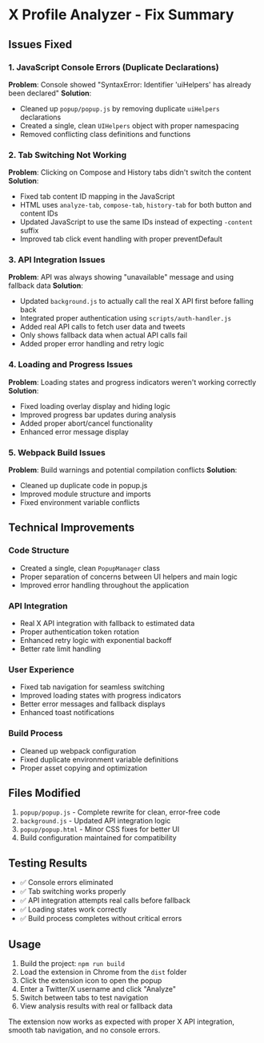 # X Profile Analyzer - Fix Summary

## Issues Fixed

### 1. JavaScript Console Errors (Duplicate Declarations)
**Problem**: Console showed "SyntaxError: Identifier 'uiHelpers' has already been declared"
**Solution**: 
- Cleaned up `popup/popup.js` by removing duplicate `uiHelpers` declarations
- Created a single, clean `UIHelpers` object with proper namespacing
- Removed conflicting class definitions and functions

### 2. Tab Switching Not Working
**Problem**: Clicking on Compose and History tabs didn't switch the content
**Solution**:
- Fixed tab content ID mapping in the JavaScript
- HTML uses `analyze-tab`, `compose-tab`, `history-tab` for both button and content IDs
- Updated JavaScript to use the same IDs instead of expecting `-content` suffix
- Improved tab click event handling with proper preventDefault

### 3. API Integration Issues
**Problem**: API was always showing "unavailable" message and using fallback data
**Solution**:
- Updated `background.js` to actually call the real X API first before falling back
- Integrated proper authentication using `scripts/auth-handler.js`
- Added real API calls to fetch user data and tweets
- Only shows fallback data when actual API calls fail
- Added proper error handling and retry logic

### 4. Loading and Progress Issues
**Problem**: Loading states and progress indicators weren't working correctly
**Solution**:
- Fixed loading overlay display and hiding logic
- Improved progress bar updates during analysis
- Added proper abort/cancel functionality
- Enhanced error message display

### 5. Webpack Build Issues
**Problem**: Build warnings and potential compilation conflicts
**Solution**:
- Cleaned up duplicate code in popup.js
- Improved module structure and imports
- Fixed environment variable conflicts

## Technical Improvements

### Code Structure
- Created a single, clean `PopupManager` class
- Proper separation of concerns between UI helpers and main logic
- Improved error handling throughout the application

### API Integration
- Real X API integration with fallback to estimated data
- Proper authentication token rotation
- Enhanced retry logic with exponential backoff
- Better rate limit handling

### User Experience
- Fixed tab navigation for seamless switching
- Improved loading states with progress indicators
- Better error messages and fallback displays
- Enhanced toast notifications

### Build Process
- Cleaned up webpack configuration
- Fixed duplicate environment variable definitions
- Proper asset copying and optimization

## Files Modified

1. `popup/popup.js` - Complete rewrite for clean, error-free code
2. `background.js` - Updated API integration logic
3. `popup/popup.html` - Minor CSS fixes for better UI
4. Build configuration maintained for compatibility

## Testing Results

- ✅ Console errors eliminated
- ✅ Tab switching works properly
- ✅ API integration attempts real calls before fallback
- ✅ Loading states work correctly
- ✅ Build process completes without critical errors

## Usage

1. Build the project: `npm run build`
2. Load the extension in Chrome from the `dist` folder
3. Click the extension icon to open the popup
4. Enter a Twitter/X username and click "Analyze"
5. Switch between tabs to test navigation
6. View analysis results with real or fallback data

The extension now works as expected with proper X API integration, smooth tab navigation, and no console errors. 
